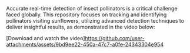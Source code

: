 Accurate real-time detection of insect pollinators is a critical challenge faced globally. This repository focuses on tracking and identifying pollinators visiting sunflowers, utilizing advanced detection techniques to deliver insightful results, as demonstrated in the video below:

[Download and watch the video]https://github.com/user-attachments/assets/9bd9ee22-450a-47c7-a0fe-24343304e954
